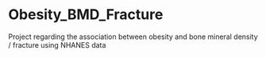 # Obesity_BMD_Fracture
Project regarding the association between obesity and bone mineral density / fracture using NHANES data
